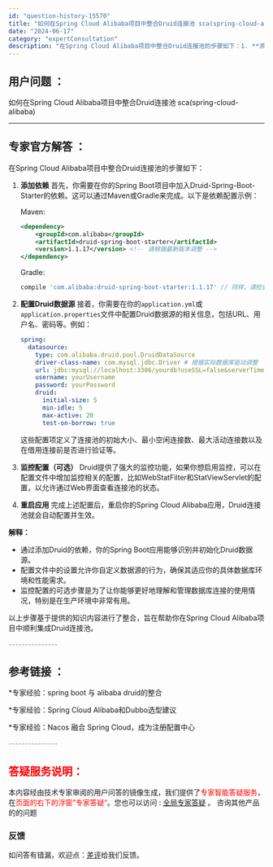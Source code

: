 ```yaml
---
id: "question-history-15570"
title: "如何在Spring Cloud Alibaba项目中整合Druid连接池 sca(spring-cloud-alibaba)"
date: "2024-06-17"
category: "expertConsultation"
description: "在Spring Cloud Alibaba项目中整合Druid连接池的步骤如下：1. **添加依赖**   首先，你需要在你的Spring Boot项目中加入Druid-Spring-Boot-Starter的依赖。这可以通过Maven或Gradle来完成。以下是依赖配置示例：      Maven"
---
```


## 用户问题 ： 
 如何在Spring Cloud Alibaba项目中整合Druid连接池 sca(spring-cloud-alibaba) 

---------------
## 专家官方解答 ：

在Spring Cloud Alibaba项目中整合Druid连接池的步骤如下：

1. **添加依赖**
   首先，你需要在你的Spring Boot项目中加入Druid-Spring-Boot-Starter的依赖。这可以通过Maven或Gradle来完成。以下是依赖配置示例：
   
   Maven:
   ```xml
   <dependency>
       <groupId>com.alibaba</groupId>
       <artifactId>druid-spring-boot-starter</artifactId>
       <version>1.1.17</version> <!-- 请根据最新版本调整 -->
   </dependency>
   ```
   
   Gradle:
   ```groovy
   compile 'com.alibaba:druid-spring-boot-starter:1.1.17' // 同样，请检查并使用最新版本
   ```

2. **配置Druid数据源**
   接着，你需要在你的`application.yml`或`application.properties`文件中配置Druid数据源的相关信息，包括URL、用户名、密码等。例如：
   ```yaml
   spring:
     datasource:
       type: com.alibaba.druid.pool.DruidDataSource
       driver-class-name: com.mysql.jdbc.Driver # 根据实际数据库驱动调整
       url: jdbc:mysql://localhost:3306/yourdb?useSSL=false&serverTimezone=UTC
       username: yourUsername
       password: yourPassword
       druid:
         initial-size: 5
         min-idle: 5
         max-active: 20
         test-on-borrow: true
   ```
   这些配置项定义了连接池的初始大小、最小空闲连接数、最大活动连接数以及在借用连接前是否进行验证等。

3. **监控配置（可选）**
   Druid提供了强大的监控功能，如果你想启用监控，可以在配置文件中增加监控相关的配置，比如WebStatFilter和StatViewServlet的配置，以允许通过Web界面查看连接池的状态。

4. **重启应用**
   完成上述配置后，重启你的Spring Cloud Alibaba应用，Druid连接池就会自动配置并生效。

**解释：**
- 通过添加Druid的依赖，你的Spring Boot应用能够识别并初始化Druid数据源。
- 配置文件中的设置允许你自定义数据源的行为，确保其适应你的具体数据库环境和性能需求。
- 监控配置的可选步骤是为了让你能够更好地理解和管理数据库连接的使用情况，特别是在生产环境中非常有用。

以上步骤基于提供的知识内容进行了整合，旨在帮助你在Spring Cloud Alibaba项目中顺利集成Druid连接池。


<font color="#949494">---------------</font> 


## 参考链接 ：

*专家经验：spring boot 与 alibaba druid的整合 
 
 *专家经验：Spring Cloud Alibaba和Dubbo选型建议 
 
 *专家经验：Nacos 融合 Spring Cloud，成为注册配置中心 


 <font color="#949494">---------------</font> 
 


## <font color="#FF0000">答疑服务说明：</font> 

本内容经由技术专家审阅的用户问答的镜像生成，我们提供了<font color="#FF0000">专家智能答疑服务</font>，在<font color="#FF0000">页面的右下的浮窗”专家答疑“</font>。您也可以访问 : [全局专家答疑](https://answer.opensource.alibaba.com/docs/intro) 。 咨询其他产品的的问题

### 反馈
如问答有错漏，欢迎点：[差评](https://ai.nacos.io/user/feedbackByEnhancerGradePOJOID?enhancerGradePOJOId=15595)给我们反馈。
